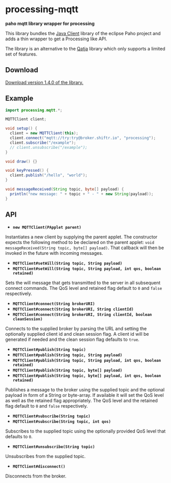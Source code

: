 # processing-mqtt

**paho mqtt library wrapper for processing**

This library bundles the [Java Client](https://eclipse.org/paho/clients/java/) library of the eclipse Paho project and adds a thin wrapper to get a Processing like API.

The library is an alternative to the [Qatja](https://github.com/Qatja/processing) library which only supports a limited set of features.

## Download

[Download version 1.4.0 of the library.](https://github.com/256dpi/processing-mqtt/releases/download/v1.4.0/mqtt.zip)

## Example

```java
import processing.mqtt.*;

MQTTClient client;

void setup() {
  client = new MQTTClient(this);
  client.connect("mqtt://try:try@broker.shiftr.io", "processing");
  client.subscribe("/example");
  // client.unsubscribe("/example");
}

void draw() {}

void keyPressed() {
  client.publish("/hello", "world");
}

void messageReceived(String topic, byte[] payload) {
  println("new message: " + topic + " - " + new String(payload));
}
```

## API

- **`new MQTTClient(PApplet parent)`**

Instantiates a new client by supplying the parent applet. The constructor expects the following method to be declared on the parent applet: `void messageReceived(String topic, byte[] payload)`. That callback will then be invoked in the future with incoming messages.

- **`MQTTClient#setWill(String topic, String payload)`**
- **`MQTTClient#setWill(String topic, String payload, int qos, boolean retained)`**

Sets the will message that gets transmitted to the server in all subsequent connect commands. The QoS level and retained flag default to `0` and `false` respectively.

- **`MQTTClient#connect(String brokerURI)`**
- **`MQTTClient#connect(String brokerURI, String clientId)`**
- **`MQTTClient#connect(String brokerURI, String clientId, boolean cleanSession)`**

Connects to the supplied broker by parsing the URL and setting the optionally supplied client id and clean session flag. A client id will be generated if needed and the clean session flag defaults to `true`.

- **`MQTTClient#publish(String topic)`**
- **`MQTTClient#publish(String topic, String payload)`**
- **`MQTTClient#publish(String topic, String payload, int qos, boolean retained)`**
- **`MQTTClient#publish(String topic, byte[] payload)`**
- **`MQTTClient#publish(String topic, byte[] payload, int qos, boolean retained)`**

Publishes a message to the broker using the supplied topic and the optional payload in form of a String or byte-array. If available it will set the QoS level as well as the retained flag appropriately. The QoS level and the retained flag default to `0` and `false` respectively.

- **`MQTTClient#subscribe(String topic)`**
- **`MQTTClient#subscribe(String topic, int qos)`**

Subscribes to the supplied topic using the optionally provided QoS level that defaults to `0`.

- **`MQTTClient#unsubscribe(String topic)`**

Unsubscribes from the supplied topic.

- **`MQTTClient#disconnect()`**

Disconnects from the broker.
